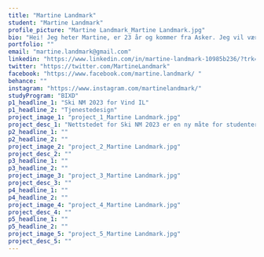 ```yaml
---
title: "Martine Landmark"
student: "Martine Landmark"
profile_picture: "Martine Landmark_Martine Landmark.jpg"
bio: "Hei! Jeg heter Martine, er 23 år og kommer fra Asker. Jeg vil være med på å forandre verden med design, brukervennlighet og gode ideer. Måten vi som designere kan endre perspektivet brukere har på tjenester og produkter er grunnen til at jeg valgte Interaksjonsdesign. Jeg ser på meg selv som en nysgjerrig person og elsker å tilnærme meg ny kunnskap. Tjenestedesign, Web of Things og prototyping for digitale produkter er tre av fagene jeg har trivdes med gjennom studietiden. Prosjektene jeg har likt å jobbe med har vært gruppeprosjekter som har foregått over en lengre periode, slik at vi har kunnet fordype oss i problemstillingen."
portfolio: ""
email: "martine.landmark@gmail.com"
linkedin: "https://www.linkedin.com/in/martine-landmark-10985b236/?trk=public_profile_browsemap&originalSubdomain=no "
twitter: "https://twitter.com/MartineLandmark"
facebook: "https://www.facebook.com/martine.landmark/ "
behance: ""
instagram: "https://www.instagram.com/martinelandmark/"
studyProgram: "BIXD"
p1_headline_1: "Ski NM 2023 for Vind IL"
p1_headline_2: "Tjenestedesign"
project_image_1: "project_1_Martine Landmark.jpg"
project_desc_1: "Nettstedet for Ski NM 2023 er en ny måte for studenter å finne veien under store arrangementer med store folkemengder. Brukere får rask oversikt over program, tjenester, kart og billetter. Gruppen har utviklet en løsning gjennom en brukerorientert prosess med fokus på samskaping, helhetstenkning, visuelle elementer og brukertesting."
p2_headline_1: ""
p2_headline_2: ""
project_image_2: "project_2_Martine Landmark.jpg"
project_desc_2: ""
p3_headline_1: ""
p3_headline_2: ""
project_image_3: "project_3_Martine Landmark.jpg"
project_desc_3: ""
p4_headline_1: ""
p4_headline_2: ""
project_image_4: "project_4_Martine Landmark.jpg"
project_desc_4: ""
p5_headline_1: ""
p5_headline_2: ""
project_image_5: "project_5_Martine Landmark.jpg"
project_desc_5: ""
---
```

